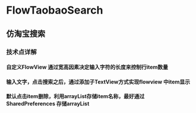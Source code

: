 # FlowTaobaoSearch
## 仿淘宝搜索<br>
### 技术点详解<br>
#### 自定义FlowView 通过宽高因素决定输入字符的长度来控制行item数量<br>
#### 输入文字，点击搜索之后，通过添加子TextView方式实现flowview 中item显示<br>
#### 默认点击item删除，利用arrayList存储item名称，最好通过SharedPreferences 存储arrayList
